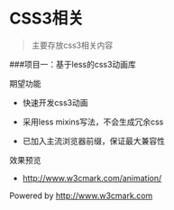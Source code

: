 # CSS3相关

>主要存放css3相关内容

###项目一：基于less的css3动画库

期望功能

+ 快速开发css3动画

+ 采用less mixins写法，不会生成冗余css

+ 已加入主流浏览器前缀，保证最大兼容性

效果预览

+ http://www.w3cmark.com/animation/

Powered by http://www.w3cmark.com

